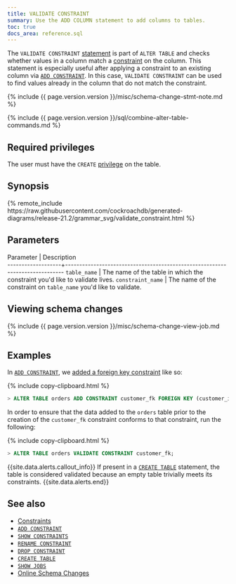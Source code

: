 ```yaml
---
title: VALIDATE CONSTRAINT
summary: Use the ADD COLUMN statement to add columns to tables.
toc: true
docs_area: reference.sql
---
```


The `VALIDATE CONSTRAINT` [statement](sql-statements.html) is part of `ALTER TABLE` and checks whether values in a column match a [constraint](constraints.html) on the column. This statement is especially useful after applying a constraint to an existing column via [`ADD CONSTRAINT`](add-constraint.html). In this case, `VALIDATE CONSTRAINT` can be used to find values already in the column that do not match the constraint.

{% include {{ page.version.version }}/misc/schema-change-stmt-note.md %}

{% include {{ page.version.version }}/sql/combine-alter-table-commands.md %}

## Required privileges

The user must have the `CREATE` [privilege](security-reference/authorization.html#managing-privileges) on the table.

## Synopsis

<div>
{% remote_include https://raw.githubusercontent.com/cockroachdb/generated-diagrams/release-21.2/grammar_svg/validate_constraint.html %}
</div>

## Parameters

 Parameter         | Description                                                                 
-------------------+-----------------------------------------------------------------------------
 `table_name`      | The name of the table in which the constraint you'd like to validate lives.
 `constraint_name` | The name of the constraint on `table_name` you'd like to validate.          

## Viewing schema changes

{% include {{ page.version.version }}/misc/schema-change-view-job.md %}

## Examples

In [`ADD CONSTRAINT`](add-constraint.html), we [added a foreign key constraint](add-constraint.html#add-the-foreign-key-constraint-with-cascade) like so:

{% include copy-clipboard.html %}
~~~ sql
> ALTER TABLE orders ADD CONSTRAINT customer_fk FOREIGN KEY (customer_id) REFERENCES customers (id) ON DELETE CASCADE;
~~~

In order to ensure that the data added to the `orders` table prior to the creation of the `customer_fk` constraint conforms to that constraint, run the following:

{% include copy-clipboard.html %}
~~~ sql
> ALTER TABLE orders VALIDATE CONSTRAINT customer_fk;
~~~

{{site.data.alerts.callout_info}}
If present in a [`CREATE TABLE`](create-table.html) statement, the table is considered validated because an empty table trivially meets its constraints.
{{site.data.alerts.end}}

## See also

- [Constraints](constraints.html)
- [`ADD CONSTRAINT`](add-constraint.html)
- [`SHOW CONSTRAINTS`](show-constraints.html)
- [`RENAME CONSTRAINT`](rename-constraint.html)
- [`DROP CONSTRAINT`](drop-constraint.html)
- [`CREATE TABLE`](create-table.html)
- [`SHOW JOBS`](show-jobs.html)
- [Online Schema Changes](online-schema-changes.html)
